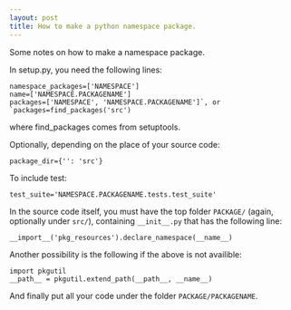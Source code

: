 ```yaml
---
layout: post
title: How to make a python namespace package.
---
```


Some notes on how to make a namespace package.

In setup.py, you need the following lines:

```
namespace_packages=['NAMESPACE']
name=['NAMESPACE.PACKAGENAME']
packages=['NAMESPACE', 'NAMESPACE.PACKAGENAME']`, or `packages=find_packages('src')
```

where find_packages comes from setuptools.

Optionally, depending on the place of your source code:

`package_dir={'': 'src'}`

To include test:

`test_suite='NAMESPACE.PACKAGENAME.tests.test_suite'`

In the source code itself, you must have the top folder `PACKAGE/` (again, optionally under `src/`), containing `__init__.py` that has the following line:

`__import__('pkg_resources').declare_namespace(__name__)`

Another possibility is the following if the above is not availible:

```
import pkgutil
__path__ = pkgutil.extend_path(__path__, __name__)
```

And finally put all your code under the folder `PACKAGE/PACKAGENAME`.
